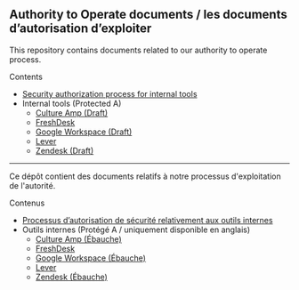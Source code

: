 ## Authority to Operate documents / les documents d’autorisation d’exploiter

This repository contains documents related to our authority to operate process.

Contents

- [Security authorization process for internal tools](https://github.com/cds-snc/ato/blob/main/processes/internal_tools_process.md)
- Internal tools (Protected A)
  - [Culture Amp (Draft)](https://github.com/cds-snc/ato/blob/main/internal_tools/culture_amp.md)
  - [FreshDesk](https://github.com/cds-snc/ato/blob/main/internal_tools/freshdesk.md)
  - [Google Workspace (Draft)](https://github.com/cds-snc/ato/blob/main/internal_tools/google_workspace.md)
  - [Lever](https://github.com/cds-snc/ato/blob/main/internal_tools/lever.md)
  - [Zendesk (Draft)](https://github.com/cds-snc/ato/blob/main/internal_tools/lever.md)

---

Ce dépôt contient des documents relatifs à notre processus d'exploitation de l'autorité.

Contenus

- [Processus d’autorisation de sécurité relativement aux outils internes](https://github.com/cds-snc/ato/blob/main/processes/processus_aux_outils_internes.md)
- Outils internes (Protégé A / uniquement disponible en anglais)
  - [Culture Amp (Ébauche)](https://github.com/cds-snc/ato/blob/main/internal_tools/culture_amp.md)
  - [FreshDesk](https://github.com/cds-snc/ato/blob/main/internal_tools/freshdesk.md)
  - [Google Workspace (Ébauche)](https://github.com/cds-snc/ato/blob/main/internal_tools/google_workspace.md)
  - [Lever](https://github.com/cds-snc/ato/blob/main/internal_tools/lever.md)
  - [Zendesk (Ébauche)](https://github.com/cds-snc/ato/blob/main/internal_tools/lever.md)
